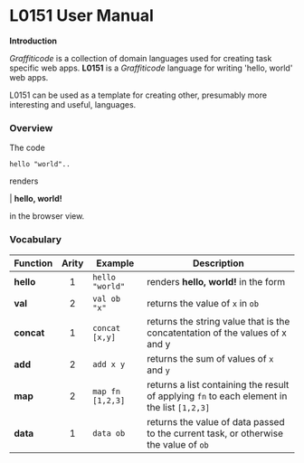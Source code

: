 # L0151 User Manual

**Introduction**

*Graffiticode* is a collection of domain languages used for creating task
specific web apps. **L0151** is a *Graffiticode* language for writing
'hello, world' web apps.

L0151 can be used as a template for creating other, presumably more
interesting and useful, languages.

### Overview

The code

```
hello "world"..
```

renders

| **hello, world!**

in the browser view.

### Vocabulary


| Function  | Arity | Example  | Description |
| --------- | :---: | -------- | ----------- |
| **hello** | 1     | `hello "world"` | renders **hello, world!** in the form |
| **val**   | 2     | `val ob "x"` | returns the value of `x` in `ob` |
| **concat**| 1     | `concat [x,y]` | returns the string value that is the concatentation of the values of x and y |
| **add**   | 2     | `add x y` | returns the sum of values of `x` and `y` |
| **map**   | 2     | `map fn [1,2,3]` | returns a list containing the result of applying `fn` to each element in the list `[1,2,3]` |
| **data**  | 1     | `data ob` | returns the value of data passed to the current task, or otherwise the value of `ob` |

